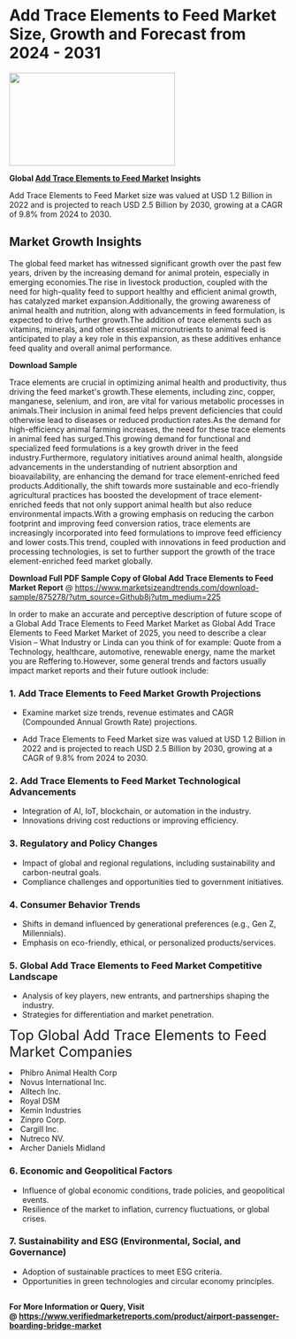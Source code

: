 <H1>Add Trace Elements to Feed Market Size, Growth and Forecast from 2024 - 2031</H1><img class="aligncenter size-medium wp-image-584254" src="https://thirdeyenews.in/wp-content/uploads/2024/09/Global-Market-Research-300x168.jpeg" alt="" width="300" height="168" /><p><strong>Global&nbsp;<a href="https://www.marketsizeandtrends.com/download-sample/875278/?utm_source=Github8j?utm_medium=225">Add Trace Elements to Feed Market</a> Insights</strong></p><p>Add Trace Elements to Feed Market size was valued at USD 1.2 Billion in 2022 and is projected to reach USD 2.5 Billion by 2030, growing at a CAGR of 9.8% from 2024 to 2030.</p><p><h2>Market Growth Insights</h2> <p>The global feed market has witnessed significant growth over the past few years, driven by the increasing demand for animal protein, especially in emerging economies.The rise in livestock production, coupled with the need for high-quality feed to support healthy and efficient animal growth, has catalyzed market expansion.Additionally, the growing awareness of animal health and nutrition, along with advancements in feed formulation, is expected to drive further growth.The addition of trace elements such as vitamins, minerals, and other essential micronutrients to animal feed is anticipated to play a key role in this expansion, as these additives enhance feed quality and overall animal performance.</p> <p><strong>Download Sample</strong></p> <p>Trace elements are crucial in optimizing animal health and productivity, thus driving the feed market's growth.These elements, including zinc, copper, manganese, selenium, and iron, are vital for various metabolic processes in animals.Their inclusion in animal feed helps prevent deficiencies that could otherwise lead to diseases or reduced production rates.As the demand for high-efficiency animal farming increases, the need for these trace elements in animal feed has surged.This growing demand for functional and specialized feed formulations is a key growth driver in the feed industry.Furthermore, regulatory initiatives around animal health, alongside advancements in the understanding of nutrient absorption and bioavailability, are enhancing the demand for trace element-enriched feed products.Additionally, the shift towards more sustainable and eco-friendly agricultural practices has boosted the development of trace element-enriched feeds that not only support animal health but also reduce environmental impacts.With a growing emphasis on reducing the carbon footprint and improving feed conversion ratios, trace elements are increasingly incorporated into feed formulations to improve feed efficiency and lower costs.This trend, coupled with innovations in feed production and processing technologies, is set to further support the growth of the trace element-enriched feed market globally.</p> <p><span class=""><strong>Download Full PDF Sample Copy of Global Add Trace Elements to Feed Market Report</strong> @ <a href="https://www.marketsizeandtrends.com/download-sample/875278/?utm_source=Github8j?utm_medium=225" target="_blank">https://www.marketsizeandtrends.com/download-sample/875278/?utm_source=Github8j?utm_medium=225</a></span></p><p>In order to make an accurate and perceptive description of future scope of a Global&nbsp;Add Trace Elements to Feed Market Market as Global&nbsp;Add Trace Elements to Feed Market Market of 2025, you need to describe a clear Vision &ndash; What Industry or Linda can you think of for example: Quote from a Technology, healthcare, automotive, renewable energy, name the market you are Reffering to.However, some general trends and factors usually impact market reports and their future outlook include:</p><h3>1.&nbsp;<strong>Add Trace Elements to Feed Market Growth Projections</strong></h3><ul><li>Examine market size trends, revenue estimates and CAGR (Compounded Annual Growth Rate) projections.</li><li><p>Add Trace Elements to Feed Market size was valued at USD 1.2 Billion in 2022 and is projected to reach USD 2.5 Billion by 2030, growing at a CAGR of 9.8% from 2024 to 2030.</p></li></ul><h3>2.&nbsp;<strong>Add Trace Elements to Feed Market Technological Advancements</strong></h3><ul><li>Integration of AI, IoT, blockchain, or automation in the industry.</li><li>Innovations driving cost reductions or improving efficiency.</li></ul><h3>3.&nbsp;<strong>Regulatory and Policy Changes</strong></h3><ul><li>Impact of global and regional regulations, including sustainability and carbon-neutral goals.</li><li>Compliance challenges and opportunities tied to government initiatives.</li></ul><h3>4.&nbsp;<strong>Consumer Behavior Trends</strong></h3><ul><li>Shifts in demand influenced by generational preferences (e.g., Gen Z, Millennials).</li><li>Emphasis on eco-friendly, ethical, or personalized products/services.</li></ul><h3>5.&nbsp;<strong>Global Add Trace Elements to Feed Market Competitive Landscape</strong></h3><ul><li>Analysis of key players, new entrants, and partnerships shaping the industry.</li><li>Strategies for differentiation and market penetration.</li></ul><p data-pm-slice="1 1 []"><span style="color: inherit; font-family: inherit; font-size: 25px;">Top Global Add Trace Elements to Feed Market Companies</span></p><div class="" data-test-id=""><p><li>Phibro Animal Health Corp</li><li> Novus International Inc.</li><li> Alltech Inc.</li><li> Royal DSM</li><li> Kemin Industries</li><li> Zinpro Corp.</li><li> Cargill Inc.</li><li> Nutreco NV.</li><li> Archer Daniels Midland</li></p></div><h3>6.&nbsp;<strong>Economic and Geopolitical Factors</strong></h3><ul><li>Influence of global economic conditions, trade policies, and geopolitical events.</li><li>Resilience of the market to inflation, currency fluctuations, or global crises.</li></ul><h3>7.&nbsp;<strong>Sustainability and ESG (Environmental, Social, and Governance)</strong></h3><ul><li>Adoption of sustainable practices to meet ESG criteria.</li><li>Opportunities in green technologies and circular economy principles.</li></ul><h2><strong style="font-size: 14px;">For More Information or Query, Visit @&nbsp;</strong><a style="background-color: #ffffff; font-size: 14px;" href="https://www.marketsizeandtrends.com/report/add-trace-elements-to-feed-market/" target="_blank">https://www.verifiedmarketreports.com/product/airport-passenger-boarding-bridge-market</a></h2>